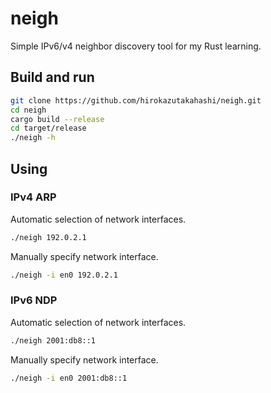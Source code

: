 # neigh

Simple IPv6/v4 neighbor discovery tool for my Rust learning.

## Build and run

```bash
git clone https://github.com/hirokazutakahashi/neigh.git
cd neigh
cargo build --release
cd target/release
./neigh -h
```

## Using

### IPv4 ARP

Automatic selection of network interfaces.
```bash
./neigh 192.0.2.1
```

Manually specify network interface.
```bash
./neigh -i en0 192.0.2.1
```

### IPv6 NDP

Automatic selection of network interfaces.
```bash
./neigh 2001:db8::1
```

Manually specify network interface.
```bash
./neigh -i en0 2001:db8::1
```